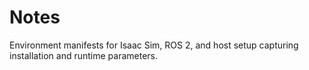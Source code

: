 # Notes

Environment manifests for Isaac Sim, ROS 2, and host setup capturing installation and runtime parameters.
